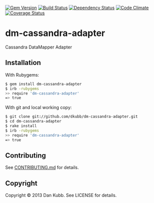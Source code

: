 [![Gem Version](https://badge.fury.io/rb/dm-cassandra-adapter.png)][gem]
[![Build Status](https://secure.travis-ci.org/dkubb/dm-cassandra-adapter.png?branch=master)][travis]
[![Dependency Status](https://gemnasium.com/dkubb/dm-cassandra-adapter.png)][gemnasium]
[![Code Climate](https://codeclimate.com/github/dkubb/dm-cassandra-adapter.png)][codeclimate]
[![Coverage Status](https://coveralls.io/repos/dkubb/dm-cassandra-adapter/badge.png?branch=master)][coveralls]

[gem]: https://rubygems.org/gems/dm-cassandra-adapter
[travis]: https://travis-ci.org/dkubb/dm-cassandra-adapter
[gemnasium]: https://gemnasium.com/dkubb/dm-cassandra-adapter
[codeclimate]: https://codeclimate.com/github/dkubb/dm-cassandra-adapter
[coveralls]: https://coveralls.io/r/dkubb/dm-cassandra-adapter

dm-cassandra-adapter
====================

Cassandra DataMapper Adapter

Installation
------------

With Rubygems:

```bash
$ gem install dm-cassandra-adapter
$ irb -rubygems
>> require 'dm-cassandra-adapter'
=> true
```

With git and local working copy:

```bash
$ git clone git://github.com/dkubb/dm-cassandra-adapter.git
$ cd dm-cassandra-adapter
$ rake install
$ irb -rubygems
>> require 'dm-cassandra-adapter'
=> true
```

Contributing
------------

See [CONTRIBUTING.md](CONTRIBUTING.md) for details.

Copyright
---------

Copyright &copy; 2013 Dan Kubb. See LICENSE for details.
